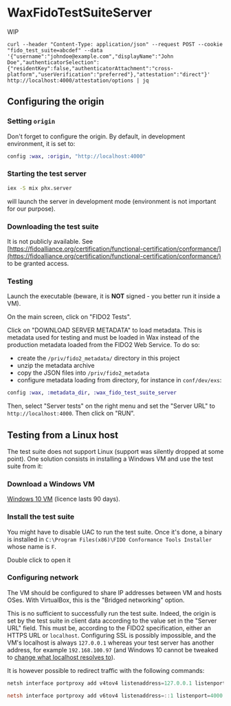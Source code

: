 # WaxFidoTestSuiteServer

WIP

```
curl --header "Content-Type: application/json" --request POST --cookie "fido_test_suite=abcdef" --data '{"username":"johndoe@example.com","displayName":"John Doe","authenticatorSelection":{"residentKey":false,"authenticatorAttachment":"cross-platform","userVerification":"preferred"},"attestation":"direct"}' http://localhost:4000/attestation/options | jq
```

## Configuring the origin

### Setting `origin`

Don't forget to configure the origin. By default, in development environment, it is set to:

```elixir
config :wax, :origin, "http://localhost:4000"
```

### Starting the test server

```bash
iex -S mix phx.server
```

will launch the server in development mode (environment is not important for our purpose).

### Downloading the test suite

It is not publicly available. See
[https://fidoalliance.org/certification/functional-certification/conformance/](https://fidoalliance.org/certification/functional-certification/conformance/)
to be granted access.

### Testing

Launch the executable (beware, it is **NOT** signed - you better run it inside a VM).

On the main screen, click on "FIDO2 Tests".

Click on "DOWNLOAD SERVER METADATA" to load metadata. This is metadata used for testing and must
be loaded in Wax instead of the production metadata loaded from the FIDO2 Web Service. To do so:
- create the `/priv/fido2_metadata/` directory in this project
- unzip the metadata archive
- copy the JSON files into `/priv/fido2_metadata`
- configure metadata loading from directory, for instance in `conf/dev/exs`:

```elixir
config :wax, :metadata_dir, :wax_fido_test_suite_server
```

Then, select "Server tests" on the right menu and set the "Server URL" to
`http://localhost:4000`. Then click on "RUN".

## Testing from a Linux host

The test suite does not support Linux (support was silently dropped at some point).
One solution consists in installing a Windows VM and use the test suite from it:

### Download a Windows VM

[Windows 10 VM](https://developer.microsoft.com/en-us/windows/downloads/virtual-machines)
(licence lasts 90 days).

### Install the test suite

You might have to disable UAC to run the test suite. Once it's done, a binary
is installed in `C:\Program Files(x86)\FIDO Conformance Tools Installer` whose
name is `F`.

Double click to open it

### Configuring network

The VM should be configured to share IP addresses between VM and hosts OSes.
With VirtualBox, this is the "Bridged networking" option.

This is no sufficient to successfully run the test suite. Indeed, the origin is set by the
test suite in client data according to the value set in the "Server URL" field. This must
be, according to the FIDO2 specification, either an HTTPS URL or `localhost`. Configuring
SSL is possibly impossible, and the VM's localhost is always `127.0.0.1` whereas your test
server has another address, for example `192.168.100.97` (and Windows 10 cannot be tweaked
to
[change what localhost resolves to](https://medium.com/software-developer/change-what-localhost-resolves-to-in-windows-for-testing-ie-edge-on-parallels-or-virtualbox-vm-60a002849d94)).

It is however possible to redirect traffic with the following commands:

```powershell
netsh interface portproxy add v4tov4 listenaddress=127.0.0.1 listenport=4000 connectaddress=192.168.100.97 connectport=4000

netsh interface portproxy add v6tov4 listenaddress=::1 listenport=4000 connectaddress=192.168.100.97 connectport=4000
```
